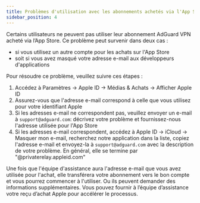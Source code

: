 ```yaml
---
title: Problèmes d'utilisation avec les abonnements achetés via l'App Store
sidebar_position: 4
---
```


Certains utilisateurs ne peuvent pas utiliser leur abonnement AdGuard VPN acheté via l’App Store. Ce problème peut survenir dans deux cas :

- si vous utilisez un autre compte pour les achats sur l'App Store
- soit si vous avez masqué votre adresse e-mail aux développeurs d'applications

Pour résoudre ce problème, veuillez suivre ces étapes :

1. Accédez à Paramètres → Apple ID → Médias & Achats → Afficher Apple ID
1. Assurez-vous que l'adresse e-mail correspond à celle que vous utilisez pour votre identifiant Apple
1. Si les adresses e-mail ne correspondent pas, veuillez envoyer un e-mail à `support@adguard.com`: décrivez votre problème et fournissez-nous l'adresse utilisée pour l'App Store
1. Si les adresses e-mail correspondent, accédez à Apple ID → iCloud → Masquer mon e-mail, recherchez notre application dans la liste, copiez l'adresse e-mail et envoyez-la à `support@adguard.com` avec la description de votre problème. En général, elle se termine par "@privaterelay.appleid.com"

Une fois que l'équipe d'assistance aura l'adresse e-mail que vous avez utilisée pour l'achat, elle transférera votre abonnement vers le bon compte et vous pourrez commencer à l'utiliser. Ou ils peuvent demander des informations supplémentaires. Vous pouvez fournir à l’équipe d’assistance votre reçu d’achat Apple pour accélérer le processus.
